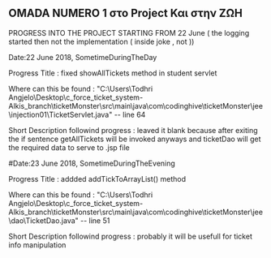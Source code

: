 ## OMADA NUMERO 1 στο Project Και στην ΖΩΗ

PROGRESS INTO THE PROJECT STARTING FROM 22 June ( the logging started then not the implementation ( inside joke , not ))

Date:22 June 2018, SometimeDuringTheDay

Progress Title : fixed showAllTickets method in student servlet

Where can this be found : "C:\Users\Todhri Angjelo\Desktop\c_force_ticket_system-Alkis_branch\ticketMonster\src\main\java\com\codinghive\ticketMonster\jee\injection01\TicketServlet.java" -- line 64

Short Description followind progress : leaved it blank because after exiting the if sentence getAllTickets will be invoked anyways and ticketDao will get the required data to serve to .jsp file

#Date:23 June 2018, SometimeDuringTheEvening

Progress Title : addded addTickToArrayList() method

Where can this be found : "C:\Users\Todhri Angjelo\Desktop\c_force_ticket_system-Alkis_branch\ticketMonster\src\main\java\com\codinghive\ticketMonster\jee\dao\TicketDao.java" -- line 51

Short Description followind progress : probably it will be usefull for ticket info manipulation